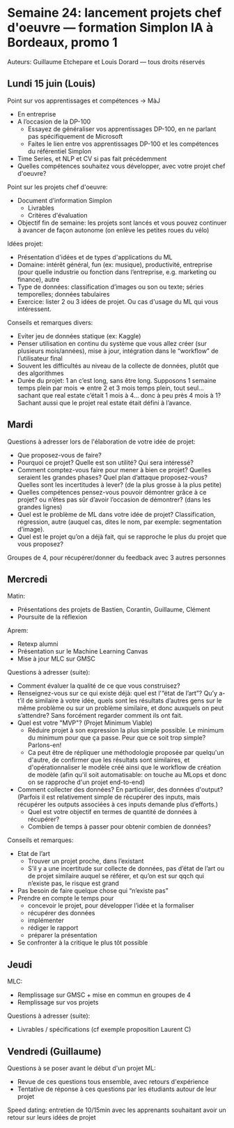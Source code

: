 # Semaine 24: lancement projets chef d'oeuvre — formation Simplon IA à Bordeaux, promo 1

Auteurs: Guillaume Etchepare et Louis Dorard — tous droits réservés

## Lundi 15 juin (Louis)

Point sur vos apprentissages et compétences -> MàJ
* En entreprise
* A l’occasion de la DP-100
  * Essayez de généraliser vos apprentissages DP-100, en ne parlant pas spécifiquement de Microsoft
  * Faites le lien entre vos apprentissages DP-100 et les compétences du référentiel Simplon
* Time Series, et NLP et CV si pas fait précédemment
* Quelles compétences souhaitez vous développer, avec votre projet chef d'oeuvre?

Point sur les projets chef d'oeuvre:
* Document d’information Simplon
  * Livrables
  * Critères d'évaluation
* Objectif fin de semaine: les projets sont lancés et vous pouvez continuer à avancer de façon autonome (on enlève les petites roues du vélo)

Idées projet:
* Présentation d'idées et de types d'applications du ML
* Domaine: intérêt général, fun (ex: musique), productivité, entreprise (pour quelle industrie ou fonction dans l’entreprise, e.g. marketing ou finance), autre
* Type de données: classification d’images ou son ou texte; séries temporelles; données tabulaires
* Exercice: lister 2 ou 3 idées de projet. Ou cas d'usage du ML qui vous intéressent.

Conseils et remarques divers:
* Eviter jeu de données statique (ex: Kaggle)
* Penser utilisation en continu du système que vous allez créer (sur plusieurs mois/années), mise à jour, intégration dans le “workflow” de l’utilisateur final
* Souvent les difficultés au niveau de la collecte de données, plutôt que des algorithmes
* Durée du projet: 1 an c’est long, sans être long. Supposons 1 semaine temps plein par mois => entre 2 et 3 mois temps plein, tout seul… sachant que real estate c’était 1 mois à 4… donc à peu près 4 mois à 1? Sachant aussi que le projet real estate était défini à l’avance.

## Mardi

Questions à adresser lors de l'élaboration de votre idée de projet:
* Que proposez-vous de faire?
* Pourquoi ce projet? Quelle est son utilité? Qui sera intéressé?
* Comment comptez-vous faire pour mener à bien ce projet? Quelles seraient les grandes phases? Quel plan d’attaque proposez-vous? Quelles sont les incertitudes à lever? (de la plus grosse à la plus petite)
* Quelles compétences pensez-vous pouvoir démontrer grâce à ce projet? ou n’êtes pas sûr d’avoir l’occasion de démontrer? (dans les grandes lignes)
* Quel est le problème de ML dans votre idée de projet? Classification, régression, autre (auquel cas, dites le nom, par exemple: segmentation d’image).
* Quel est le projet qu’on a déjà fait, qui se rapproche le plus du projet que vous proposez?

Groupes de 4, pour récupérer/donner du feedback avec 3 autres personnes

## Mercredi

Matin:
* Présentations des projets de Bastien, Corantin, Guillaume, Clément
* Poursuite de la réflexion

Aprem:
* Retexp alumni
* Présentation sur le Machine Learning Canvas
* Mise à jour MLC sur GMSC

Questions à adresser (suite):
* Comment évaluer la qualité de ce que vous construisez?
* Renseignez-vous sur ce qui existe déjà: quel est l'“état de l’art”? Qu’y a-t’il de similaire à votre idée, quels sont les résultats d’autres gens sur le même problème ou sur un problème similaire, et donc auxquels on peut s’attendre? Sans forcément regarder comment ils ont fait.
* Quel est votre "MVP"? (Projet Minimum Viable)
  * Réduire projet à son expression la plus simple possible. Le minimum du minimum pour que ça passe. Peur que ce soit trop simple? Parlons-en!
  * Ca peut être de répliquer une méthodologie proposée par quelqu'un d'autre, de confirmer que les résultats sont similaires, et d'opérationnaliser le modèle créé ainsi que le workflow de création de modèle (afin qu'il soit automatisable: on touche au MLops et donc on se rapproche d'un projet end-to-end)
* Comment collecter des données? En particulier, des données d'output? (Parfois il est relativement simple de récupérer des inputs, mais récupérer les outputs associées à ces inputs demande plus d’efforts.)
  * Quel est votre objectif en termes de quantité de données à récupérer?
  * Combien de temps à passer pour obtenir combien de données?

Conseils et remarques:
* Etat de l’art
	* Trouver un projet proche, dans l’existant 
	* S’il y a une incertitude sur collecte de données, pas d’état de l’art ou de projet similaire auquel se référer, et qu’on est sur qqch qui n’existe pas, le risque est grand
* Pas besoin de faire quelque chose qui “n’existe pas”
* Prendre en compte le temps pour
	* concevoir le projet, pour développer l’idée et la formaliser
	* récupérer des données
	* implémenter
	* rédiger le rapport
	* préparer la présentation
* Se confronter à la critique le plus tôt possible

## Jeudi

MLC:
* Remplissage sur GMSC + mise en commun en groupes de 4
* Remplissage sur vos projets

Questions à adresser (suite):
* Livrables / spécifications (cf exemple proposition Laurent C)

## Vendredi (Guillaume)

Questions à se poser avant le début d'un projet ML:
* Revue de ces questions tous ensemble, avec retours d'expérience
* Tentative de réponse à ces questions par les étudiants autour de leur projet

Speed dating: entretien de 10/15min avec les apprenants souhaitant avoir un retour sur leurs idées de projet
